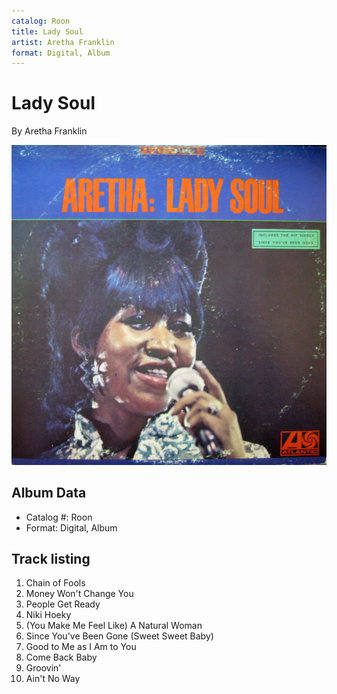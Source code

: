 ```yaml
---
catalog: Roon
title: Lady Soul
artist: Aretha Franklin
format: Digital, Album
---
```


# Lady Soul

By Aretha Franklin

![](../../assets/albumcovers/Aretha_Franklin-Lady_Soul.png)

## Album Data

- Catalog #: Roon
- Format: Digital, Album


## Track listing


1. Chain of Fools
2. Money Won't Change You
3. People Get Ready
4. Niki Hoeky
5. (You Make Me Feel Like) A Natural Woman
6. Since You've Been Gone (Sweet Sweet Baby)
7. Good to Me as I Am to You
8. Come Back Baby
9. Groovin'
10. Ain't No Way

